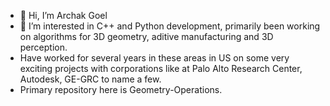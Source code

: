 - 👋 Hi, I’m Archak Goel
- 👀 I’m interested in C++ and Python development, primarily been working on algorithms for 3D geometry, aditive manufacturing and 3D perception.
- Have worked for several years in these areas in US on some very exciting projects with corporations like at Palo Alto Research Center, Autodesk, GE-GRC to name a few.
- Primary repository here is Geometry-Operations.

<!---
ArchakGoel/ArchakGoel is a ✨ special ✨ repository because its `README.md` (this file) appears on your GitHub profile.
You can click the Preview link to take a look at your changes.
--->
